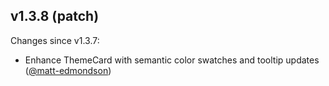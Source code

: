 ## v1.3.8 (patch)

Changes since v1.3.7:

- Enhance ThemeCard with semantic color swatches and tooltip updates ([@matt-edmondson](https://github.com/matt-edmondson))
